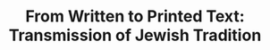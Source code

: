 ---
title: "From Written to Printed Text: Transmission of Jewish Tradition"
description: "This exhibition examines how the transmission of Judaism has always been heavily dependent on written texts as well as the oral traditions surrounding them through the presentation of one of the critical moments in the transformation of the Jewish book from manuscript to print in the early modern period."
date: ""
hero:
  title: "From Written to Printed Text"
  tagline: "Transmission of Jewish Tradition"
  image:
    file: "../../../assets/Penn Libraries Online Exhibits _ Penn Libraries/van-bashuysen.jpg"
    alt: "From Written to Printed Text"
slug: "from-written-word"
tableOfContents:
  minHeadingLevel: 2
  maxHeadingLevel: 4
template: doc
---